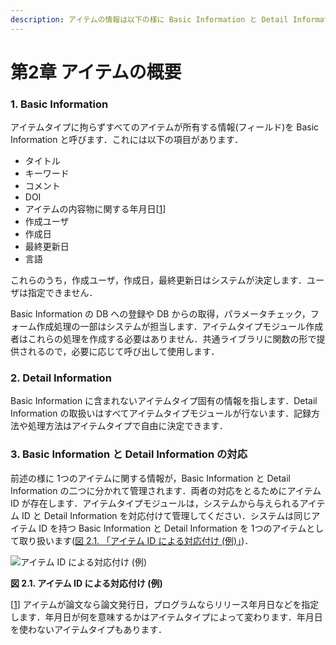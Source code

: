 ```yaml
---
description: アイテムの情報は以下の様に Basic Information と Detail Information に分けられます．
---
```


# 第2章 アイテムの概要

### 1. Basic Information

アイテムタイプに拘らずすべてのアイテムが所有する情報\(フィールド\)を Basic Information と呼びます．これには以下の項目があります．

* タイトル
* キーワード
* コメント
* DOI
* アイテムの内容物に関する年月日\[[1](https://xoonips.osdn.jp/manuals/itemtype-340/item.html#ftn.id360007)\]
* 作成ユーザ
* 作成日
* 最終更新日
* 言語

これらのうち，作成ユーザ，作成日，最終更新日はシステムが決定します．ユーザは指定できません．

Basic Information の DB への登録や DB からの取得，パラメータチェック，フォーム作成処理の一部はシステムが担当します．アイテムタイプモジュール作成者はこれらの処理を作成する必要はありません．共通ライブラリに関数の形で提供されるので，必要に応じて呼び出して使用します．

### 2. Detail Information

Basic Information に含まれないアイテムタイプ固有の情報を指します．Detail Information の取扱いはすべてアイテムタイプモジュールが行ないます．記録方法や処理方法はアイテムタイプで自由に決定できます．

### 3. Basic Information と Detail Information の対応

前述の様に 1つのアイテムに関する情報が，Basic Information と Detail Information の二つに分かれて管理されます．両者の対応をとるためにアイテム ID が存在します．アイテムタイプモジュールは，システムから与えられるアイテム ID と Detail Information を対応付けて管理してください．システムは同じアイテム ID を持つ Basic Information と Detail Information を 1つのアイテムとして取り扱います\([図 2.1. 「アイテム ID による対応付け \(例\)」](https://xoonips.osdn.jp/manuals/itemtype-340/item.html#fig.item.basic-detail.example)\)．

![&#x30A2;&#x30A4;&#x30C6;&#x30E0; ID &#x306B;&#x3088;&#x308B;&#x5BFE;&#x5FDC;&#x4ED8;&#x3051; \(&#x4F8B;\)](https://xoonips.osdn.jp/manuals/itemtype-340/images/relation.gif)

**図 2.1. アイテム ID による対応付け \(例\)**  
  


\[[1](https://xoonips.osdn.jp/manuals/itemtype-340/item.html#id360007)\] アイテムが論文なら論文発行日，プログラムならリリース年月日などを指定します．年月日が何を意味するかはアイテムタイプによって変わります．年月日を使わないアイテムタイプもあります．

